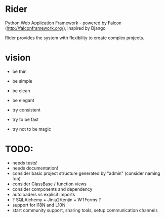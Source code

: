 Rider
=====
Python Web Application Framework - powered by Falcon (http://falconframework.org/), inspired by Django

Rider provides the system with flexibility to create complex projects.

vision
======
* be thin
* be simple
* be clean
* be elegant

* try consistent
* try to be fast
* try not to be magic

TODO:
======
* needs tests!
* needs documentation!
* consider basic project structure generated by "admin" (consider naming too)
* consider ClassBase / function views
* consider components and dependency
* autoloaders vs explicit imports
* ? SQLAlchemy + Jinja2/tenjin + WTForms ?
* support for I18N and L10N
* start community support, sharing tools, setup communication channels
